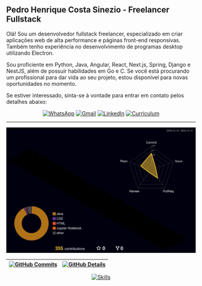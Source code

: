## Pedro Henrique Costa Sinezio - Freelancer Fullstack

Olá! Sou um desenvolvedor fullstack freelancer, especializado em criar aplicações web de alta performance e páginas front-end responsivas. Também tenho experiência no desenvolvimento de programas desktop utilizando Electron.

Sou proficiente em Python, Java, Angular, React, Next.js, Spring, Django e NestJS, além de possuir habilidades em Go e C. Se você está procurando um profissional para dar vida ao seu projeto, estou disponível para novas oportunidades no momento.

Se estiver interessado, sinta-se à vontade para entrar em contato pelos detalhes abaixo:

<div align="center">

[![WhatsApp](https://img.shields.io/badge/WhatsApp-25D366?style=for-the-badge&logo=whatsapp&logoColor=white)](https://api.whatsapp.com/send?phone=5511985164568)
[![Gmail](https://img.shields.io/badge/-Gmail-%23333?style=for-the-badge&logo=gmail&logoColor=white)](mailto:phturquidev@gmail.com)
[![LinkedIn](https://img.shields.io/badge/-LinkedIn-%230077B5?style=for-the-badge&logo=linkedin&logoColor=white)](https://www.linkedin.com/in/phcsdev/)
[![Curriculum](https://img.shields.io/badge/Curriculum-34A853?style=for-the-badge&logo=google-sheets&logoColor=white)](https://docs.google.com/document/d/1_T-bqhmGFuqlLymXtWKU0vEEHcVvog6z/edit?usp=sharing&ouid=115027580491758364493&rtpof=true&sd=true)

</div>

---

![Status](./profile-3d-contrib/profile-night-rainbow.svg)

| [![GitHub Commits](http://github-profile-summary-cards.vercel.app/api/cards/productive-time?username=pedrohenrique57&theme=dracula&utcOffset=-3)](https://github.com/vn7n24fzkq/github-profile-summary-cards) | [![GitHub Details](http://github-profile-summary-cards.vercel.app/api/cards/profile-details?username=pedrohenrique57&theme=dracula)](https://github.com/vn7n24fzkq/github-profile-summary-cards) |
|-----------------------------------------------------------------------------------------------------------------------------------------------------------------------------------------------------|------------------------------------------------------------------------------------------------------------------------------------------------------------------------------------------------------|

<div align="center">

[![Skills](https://skillicons.dev/icons?i=git,vscode,github,postman,vercel,aws,docker,python,c,java,golang,javascript,typescript,html,css,sass,bootstrap,angular,react,next,materialui,nodejs,nest,electron,spring,mongodb,redis,rabbitmq,mysql,postgres)](https://skillicons.dev)

</div>

<!--
---

<div align="center">

![GitHub Trophy](https://github-profile-trophy.vercel.app/?username=pedrohenrique57&row=1&column=7&theme=dracula&margin-w=15&margin-h=15)

</div>
--!>
